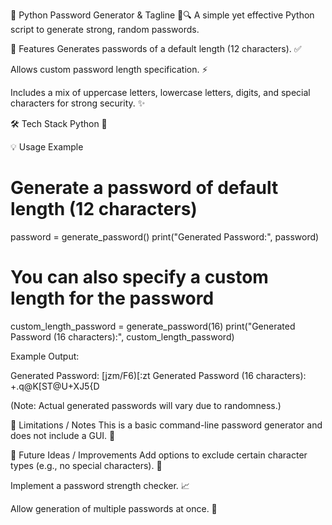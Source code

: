🧠 Python Password Generator & Tagline 🔐🔍
A simple yet effective Python script to generate strong, random passwords.

🚀 Features
Generates passwords of a default length (12 characters). ✅

Allows custom password length specification. ⚡

Includes a mix of uppercase letters, lowercase letters, digits, and special characters for strong security. ✨

🛠️ Tech Stack
Python 🐍

💡 Usage Example
# Generate a password of default length (12 characters)
password = generate_password()
print("Generated Password:", password)

# You can also specify a custom length for the password
custom_length_password = generate_password(16)
print("Generated Password (16 characters):", custom_length_password)

Example Output:

Generated Password: [jzm/F6)[:zt
Generated Password (16 characters): +.q@K[ST@U+XJ5{D

(Note: Actual generated passwords will vary due to randomness.)

📌 Limitations / Notes
This is a basic command-line password generator and does not include a GUI. 🧩

🧠 Future Ideas / Improvements
Add options to exclude certain character types (e.g., no special characters). 🚧

Implement a password strength checker. 📈

Allow generation of multiple passwords at once. 🧪
